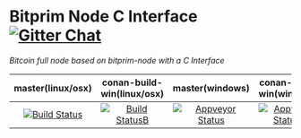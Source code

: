 # Bitprim Node C Interface <a target="_blank" href="https://gitter.im/bitprim/Lobby">![Gitter Chat][badge.Gitter]</a>

*Bitcoin full node based on bitprim-node with a C Interface*

| **master(linux/osx)** | **conan-build-win(linux/osx)**   | **master(windows)**   | **conan-build-win(windows)** |
|:------:|:-:|:-:|:-:|
| [![Build Status](https://travis-ci.org/bitprim/bitprim-node-cint.svg)](https://travis-ci.org/bitprim/bitprim-node-cint)       | [![Build StatusB](https://travis-ci.org/bitprim/bitprim-node-cint.svg?branch=conan-build-win)](https://travis-ci.org/bitprim/bitprim-node-cint?branch=conan-build-win)  | [![Appveyor Status](https://ci.appveyor.com/api/projects/status/github/bitprim/bitprim-node-cint?svg=true)](https://ci.appveyor.com/project/bitprim/bitprim-node-cint)  | [![Appveyor StatusB](https://ci.appveyor.com/api/projects/status/github/bitprim/bitprim-node-cint?branch=conan-build-win&svg=true)](https://ci.appveyor.com/project/bitprim/bitprim-node-cint?branch=conan-build-win)  |

<!-- Make sure you have installed [bitprim-core](https://github.com/bitprim/bitprim-core), [bitprim-database](https://github.com/bitprim/bitprim-database), [bitprim-blockchain](https://github.com/bitprim/bitprim-blockchain), [bitprim-consensus](https://github.com/bitprim/bitprim-consensus) (optional) and [bitprim-network](https://github.com/bitprim/bitprim-network) beforehand according to its build instructions.

```
$ git clone https://github.com/bitprim/bitprim-node-cint.git
$ cd bitprim-node-cint
$ mkdir build
$ cd build
$ cmake .. -DENABLE_TESTS=OFF -DWITH_TESTS=OFF -DCMAKE_BUILD_TYPE=Release -DCMAKE_CXX_FLAGS="-std=c++11" 
$ make -j2
$ sudo make install
```

bitprim-node-cint is now installed in `/usr/local/`.

In version2 the `bitcoin-node` console app is for demonstration purposes only. See [bitprim-server](https://github.com/bitprim/bitprim-server) for release quality full node functionality. -->

[badge.Gitter]: https://img.shields.io/badge/gitter-join%20chat-blue.svg
